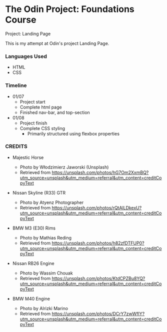 # The Odin Project: Foundations Course
Project: Landing Page

This is my attempt at Odin's project Landing Page.

### Languages Used
* HTML
* CSS

### Timeline
* 01/07
  * Project start
  * Complete html page
  * Finished nav-bar, and top-section
* 01/08
  * Project finish
  * Complete CSS styling
    * Primarily structured using flexbox properties


### CREDITS
* Majestic Horse
  * Photo by Włodzimierz Jaworski (Unsplash)
  * Retrieved from https://unsplash.com/photos/hG7Om2XxmBQ?utm_source=unsplash&utm_medium=referral&utm_content=creditCopyText

* Nissan Skyline (R33) GTR 
  * Photo by Atyenz Photographer
  * Retrieved from https://unsplash.com/photos/rQtAlLDkexU?utm_source=unsplash&utm_medium=referral&utm_content=creditCopyText

* BMW M3 (E30) Rims
  * Photo by Mathias Reding
  * Retrieved from https://unsplash.com/photos/h82zfDTFUP0?utm_source=unsplash&utm_medium=referral&utm_content=creditCopyText

* Nissan RB26 Engine
  * Photo by Wassim Chouak
  * Retrieved from https://unsplash.com/photos/KtdCPZBu8YQ?utm_source=unsplash&utm_medium=referral&utm_content=creditCopyText

* BMW M40 Engine
  * Photo by Alrizki Marino
  * Retrieved from https://unsplash.com/photos/DCrY7zwWfIY?utm_source=unsplash&utm_medium=referral&utm_content=creditCopyText